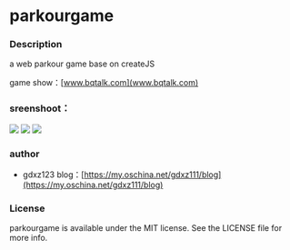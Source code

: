 # parkourgame

### Description
a web parkour game base on createJS

game show：[www.bqtalk.com](www.bqtalk.com) 

### sreenshoot：
[//]: ![](http://ofjgt9lwa.bkt.clouddn.com/2.png)
![](http://ofjgt9lwa.bkt.clouddn.com/3.png)
![](http://ofjgt9lwa.bkt.clouddn.com/4.png)
![](http://ofjgt9lwa.bkt.clouddn.com/5.png)

### author 
- gdxz123
blog：[https://my.oschina.net/gdxz111/blog](https://my.oschina.net/gdxz111/blog) 

### License
parkourgame is available under the MIT license. See the LICENSE file for more info.


